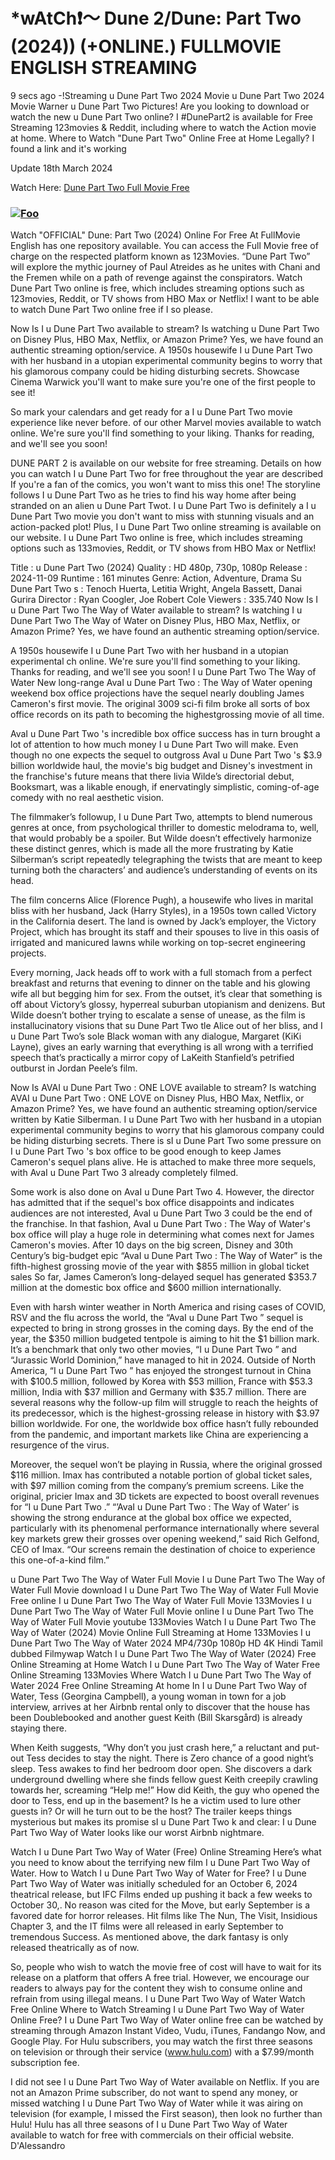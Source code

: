 # *wAtCh❗～ Dune 2/Dune: Part Two (2024)) (+ONLINE.) FULLMOVIE ENGLISH STREAMING

9 secs ago -!Streaming u Dune Part Two 2024 Movie u Dune Part Two 2024 Movie Warner u Dune Part Two Pictures! Are you looking to download or watch the new u Dune Part Two online? I #DunePart2 is available for Free Streaming 123movies & Reddit, including where to watch the Action movie at home. Where to Watch "Dune Part Two" Online Free at Home Legally? I found a link and it's working
 
Update 18th March 2024

Watch Here: <a href="https://freeair.pro/en/movie/693134/dune-part-two.html" rel="nofollow">Dune Part Two Full Movie Free</a>

### <a href="https://freeair.pro/en/movie/693134/dune-part-two.html" rel="nofollow"><img src="https://blogger.googleusercontent.com/img/b/R29vZ2xl/AVvXsEhS7dEkTOBe_4lbFYlI7usdALb-UwMy9vcpapp2hF3S4YfIXxr26qpxX9fZIOB1gxVxrlj9GW8iMMgb25Kuo5MDJzPgWkOy9yumhUy1yQAOMvFcEOZeAH27rs2o8IuR8mxJP2DGttAM8E7BUs9jLwqJqiBk_LTH42gRDa6-SrW8mA9wpICSMicgUOXHLF22/w640-h362/dune%202.JPG" alt="Foo" style="max-width: 100%;"></a>

Watch "OFFICIAL" Dune: Part Two (2024) Online For Free At FullMovie English has one repository available. You can access the Full Movie free of charge on the respected platform known as 123Movies. “Dune Part Two” will explore the mythic journey of Paul Atreides as he unites with Chani and the Fremen while on a path of revenge against the conspirators. Watch Dune Part Two online is free, which includes streaming options such as 123movies, Reddit, or TV shows from HBO Max or Netflix! I want to be able to watch Dune Part Two online free if I so please.
 
Now Is I u Dune Part Two available to stream? Is watching u Dune Part Two on Disney Plus, HBO Max, Netflix, or Amazon Prime? Yes, we have found an authentic streaming option/service. A 1950s housewife I u Dune Part Two with her husband in a utopian experimental community begins to worry that his glamorous company could be hiding disturbing secrets. Showcase Cinema Warwick you'll want to make sure you're one of the first people to see it! 

So mark your calendars and get ready for a I u Dune Part Two movie experience like never before. of our other Marvel movies available to watch online. We're sure you'll find something to your liking. Thanks for reading, and we'll see you soon!
 
DUNE PART 2 is available on our website for free streaming. Details on how you can watch I u Dune Part Two for free throughout the year are described If you're a fan of the comics, you won't want to miss this one! The storyline follows I u Dune Part Two as he tries to find his way home after being stranded on an alien u Dune Part Twot. I u Dune Part Two is definitely a I u Dune Part Two movie you don't want to miss with stunning visuals and an action-packed plot! Plus, I u Dune Part Two online streaming is available on our website. I u Dune Part Two online is free, which includes streaming options such as 133movies, Reddit, or TV shows from HBO Max or Netflix! 

Title : u Dune Part Two (2024) Quality : HD 480p, 730p, 1080p Release : 2024-11-09 Runtime : 161 minutes Genre: Action, Adventure, Drama Su Dune Part Two s : Tenoch Huerta, Letitia Wright, Angela Bassett, Danai Gurira Director : Ryan Coogler, Joe Robert Cole Viewers : 335.740 Now Is I u Dune Part Two The Way of Water available to stream? Is watching I u Dune Part Two The Way of Water on Disney Plus, HBO Max, Netflix, or Amazon Prime? Yes, we have found an authentic streaming option/service.
 
A 1950s housewife I u Dune Part Two with her husband in a utopian experimental ch online. We're sure you'll find something to your liking. Thanks for reading, and we'll see you soon! I u Dune Part Two The Way of Water New long-range AvaI u Dune Part Two : The Way of Water opening weekend box office projections have the sequel nearly doubling James Cameron's first movie. The original 3009 sci-fi film broke all sorts of box office records on its path to becoming the highestgrossing movie of all time.
 
AvaI u Dune Part Two 's incredible box office success has in turn brought a lot of attention to how much money I u Dune Part Two will make. Even though no one expects the sequel to outgross AvaI u Dune Part Two 's $3.9 billion worldwide haul, the movie's big budget and Disney's investment in the franchise's future means that there livia Wilde’s directorial debut, Booksmart, was a likable enough, if enervatingly simplistic, coming-of-age comedy with no real aesthetic vision.
 
The filmmaker’s followup, I u Dune Part Two, attempts to blend numerous genres at once, from psychological thriller to domestic melodrama to, well, that would probably be a spoiler. But Wilde doesn’t effectively harmonize these distinct genres, which is made all the more frustrating by Katie Silberman’s script repeatedly telegraphing the twists that are meant to keep turning both the characters’ and audience’s understanding of events on its head. 

The film concerns Alice (Florence Pugh), a housewife who lives in marital bliss with her husband, Jack (Harry Styles), in a 1950s town called Victory in the California desert. The land is owned by Jack’s employer, the Victory Project, which has brought its staff and their spouses to live in this oasis of irrigated and manicured lawns while working on top-secret engineering projects.
 
Every morning, Jack heads off to work with a full stomach from a perfect breakfast and returns that evening to dinner on the table and his glowing wife all but begging him for sex. From the outset, it’s clear that something is off about Victory’s glossy, hyperreal suburban utopianism and denizens. But Wilde doesn’t bother trying to escalate a sense of unease, as the film is installucinatory visions that su Dune Part Two tle Alice out of her bliss, and I u Dune Part Two’s sole Black woman with any dialogue, Margaret (KiKi Layne), gives an early warning that everything is all wrong with a terrified speech that’s practically a mirror copy of LaKeith Stanfield’s petrified outburst in Jordan Peele’s film. 

Now Is AVAI u Dune Part Two : ONE LOVE available to stream? Is watching AVAI u Dune Part Two : ONE LOVE on Disney Plus, HBO Max, Netflix, or Amazon Prime? Yes, we have found an authentic streaming option/service written by Katie Silberman. I u Dune Part Two with her husband in a utopian experimental community begins to worry that his glamorous company could be hiding disturbing secrets. There is sI u Dune Part Two some pressure on I u Dune Part Two 's box office to be good enough to keep James Cameron's sequel plans alive. He is attached to make three more sequels, with AvaI u Dune Part Two 3 already completely filmed.
 
Some work is also done on AvaI u Dune Part Two 4. However, the director has admitted that if the sequel's box office disappoints and indicates audiences are not interested, AvaI u Dune Part Two 3 could be the end of the franchise. In that fashion, AvaI u Dune Part Two : The Way of Water's box office will play a huge role in determining what comes next for James Cameron's movies. After 10 days on the big screen, Disney and 30th Century’s big-budget epic “AvaI u Dune Part Two : The Way of Water” is the fifth-highest grossing movie of the year with $855 million in global ticket sales So far, James Cameron’s long-delayed sequel has generated $353.7 million at the domestic box office and $600 million internationally.
 
Even with harsh winter weather in North America and rising cases of COVID, RSV and the flu across the world, the “AvaI u Dune Part Two ” sequel is expected to bring in strong grosses in the coming days. By the end of the year, the $350 million budgeted tentpole is aiming to hit the $1 billion mark. It’s a benchmark that only two other movies, “I u Dune Part Two ” and “Jurassic World Dominion,” have managed to hit in 2024. Outside of North America, “I u Dune Part Two ” has enjoyed the strongest turnout in China with $100.5 million, followed by Korea with $53 million, France with $53.3 million, India with $37 million and Germany with $35.7 million. There are several reasons why the follow-up film will struggle to reach the heights of its predecessor, which is the highest-grossing release in history with $3.97 billion worldwide. For one, the worldwide box office hasn’t fully rebounded from the pandemic, and important markets like China are experiencing a resurgence of the virus. 

Moreover, the sequel won’t be playing in Russia, where the original grossed $116 million. Imax has contributed a notable portion of global ticket sales, with $97 million coming from the company’s premium screens. Like the original, pricier Imax and 3D tickets are expected to boost overall revenues for “I u Dune Part Two .” “’AvaI u Dune Part Two : The Way of Water’ is showing the strong endurance at the global box office we expected, particularly with its phenomenal performance internationally where several key markets grew their grosses over opening weekend,” said Rich Gelfond, CEO of Imax. “Our screens remain the destination of choice to experience this one-of-a-kind film.” 

u Dune Part Two The Way of Water Full Movie I u Dune Part Two The Way of Water Full Movie download I u Dune Part Two The Way of Water Full Movie Free online I u Dune Part Two The Way of Water Full Movie 133Movies I u Dune Part Two The Way of Water Full Movie online I u Dune Part Two The Way of Water Full Movie youtube 133Movies Watch I u Dune Part Two The Way of Water (2024) Movie Online Full Streaming at Home 133Movies I u Dune Part Two The Way of Water 2024 MP4/730p 1080p HD 4K Hindi Tamil dubbed Filmywap Watch I u Dune Part Two The Way of Water (2024) Free Online Streaming at Home Watch I u Dune Part Two The Way of Water Free Online Streaming 133Movies Where Watch I u Dune Part Two The Way of Water 2024 Free Online Streaming At home In I u Dune Part Two Way of Water, Tess (Georgina Campbell), a young woman in town for a job interview, arrives at her Airbnb rental only to discover that the house has been Doublebooked and another guest Keith (Bill Skarsgård) is already staying there. 

When Keith suggests, “Why don’t you just crash here,” a reluctant and put-out Tess decides to stay the night. There is Zero chance of a good night’s sleep. Tess awakes to find her bedroom door open. She discovers a dark underground dwelling where she finds fellow guest Keith creepily crawling towards her, screaming “Help me!” How did Keith, the guy who opened the door to Tess, end up in the basement? Is he a victim used to lure other guests in? Or will he turn out to be the host? The trailer keeps things mysterious but makes its promise sI u Dune Part Two k and clear: I u Dune Part Two Way of Water looks like our worst Airbnb nightmare. 

Watch I u Dune Part Two Way of Water (Free) Online Streaming Here’s what you need to know about the terrifying new film I u Dune Part Two Way of Water. How to Watch I u Dune Part Two Way of Water for Free? I u Dune Part Two Way of Water was initially scheduled for an October 6, 2024 theatrical release, but IFC Films ended up pushing it back a few weeks to October 30,. No reason was cited for the Move, but early September is a favored date for horror releases. Hit films like The Nun, The Visit, Insidious Chapter 3, and the IT films were all released in early September to tremendous Success. As mentioned above, the dark fantasy is only released theatrically as of now.
 
So, people who wish to watch the movie free of cost will have to wait for its release on a platform that offers A free trial. However, we encourage our readers to always pay for the content they wish to consume online and refrain from using illegal means. I u Dune Part Two Way of Water Watch Free Online Where to Watch Streaming I u Dune Part Two Way of Water Online Free? I u Dune Part Two Way of Water online free can be watched by streaming through Amazon Instant Video, Vudu, iTunes, Fandango Now, and Google Play. For Hulu subscribers, you may watch the first three seasons on television or through their service (www.hulu.com) with a $7.99/month subscription fee. 

I did not see I u Dune Part Two Way of Water available on Netflix. If you are not an Amazon Prime subscriber, do not want to spend any money, or missed watching I u Dune Part Two Way of Water while it was airing on television (for example, I missed the First season), then look no further than Hulu! Hulu has all three seasons of I u Dune Part Two Way of Water available to watch for free with commercials on their official website. D'Alessandro
